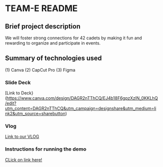 # TEAM-E README

## Brief project description
We will foster strong connections for 42 cadets by making it fun and rewarding to organize and participate in events.
 
## Summary of technologies used
(1) Canva
(2) CapCut Pro
(3) Figma

### Slide Deck
[Link to Deck}(https://www.canva.com/design/DAGR2nTThCQ/EJ4b18F6gpzXzlN_0KKLhQ/edit?utm_content=DAGR2nTThCQ&utm_campaign=designshare&utm_medium=link2&utm_source=sharebutton)
### Vlog
[Link to our VLOG](https://www.youtube.com/watch?v=XnQTIVCabIs)

### Instructions for running the demo
[CLick on link here!](https://www.figma.com/proto/DM5IHdZP0tjnSEeOnkRFV1/Team-E-Sticky?node-id=0-1&t=yNiQmAfr2wCO7UbR-1)
